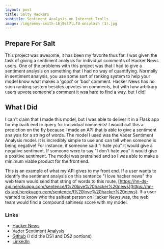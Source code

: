 ```yaml
---
layout: post
title: Salty Hackers 
subtitle: Sentiment Analysis on Internet Trolls 
image: /img/emmy-smith-LEjEst7lLfU-unsplash (1).jpg
---  
```


## Prepare For Salt    
This project was awesome, it has been my favorite thus far. I was given the task of giving a sentiment analysis for individual comments of Hacker News users. One of the problems with this project was that I had to give a sentiment analysis on something that I had no way of quantifying. Normally in sentiment analysis, you use some sort of ranking system to help your model know what makes a 'good' or 'bad' comment. Hacker News has no such ranking system besides upvotes on comments, but with how arbitrary users upvote someone's comment it wsa hard to find a way, but I did!

## What I Did  
I can't claim that I made this model, but I was able to deliver it in a Flask app for my back end to query for individual comments! I would call this a prediction on the fly because I made an API that is able to give a sentiment analysis for a string of words. The model I used was the Vader Sentiment Analysis model. It is incredibly simple to use and can tell when someone is being negative! For instance, if someone said "I hate you" it would give a negative sentiment. If someone were to say "I don't hate you" it would give a positive sentiment. The model was pretrained and so I was able to make a minimum viable product for the front end.  

This is an example of what my API gives to my front end. If a user wants to identify the sentiment analysis on this sentence "I love hacker news" the web team would send that string of words to this route, [https://hn-ds-api.herokuapp.com/sentence/I%20love%20hacker%20news](https://hn-ds-api.herokuapp.com/sentence/I%20love%20hacker%20news). If a user wanted to know who the saltiest person on Hacker News was, the web team would find a compound saltiness score with my model. 

### Links  
- [Hacker News](https://news.ycombinator.com/)  
- [Vader Sentiment Analysis](https://pypi.org/project/vaderSentiment/)
- [Github](https://github.com/Saltiest-Hacker-News-Troll-2) (I did the DS1 and DS2 portions)  
- [LinkedIn](https://www.linkedin.com/in/ethanjansen/)
